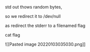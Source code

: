 std out thows random bytes,

so we redirect it to /dev/null

as redirect the stderr to a filenamed flag

cat flag

![[Pasted image 20220103035030.png]]

